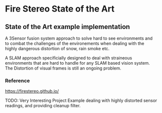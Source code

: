 # Fire Stereo State of the Art

## State of the Art example implementation

A 3Sensor fusion system approach to solve hard to see environments and to combat the challenges of the environements when dealing with the highly dangerous distortion of snow, rain smoke etc.

A SLAM approach specificially designed to deal with straineous environments that are hard to handle for any SLAM based vision system.
The Distortion of visual frames is still an ongoing problem.

### Reference

https://firestereo.github.io/

TODO: Very Interesting Project Example dealing with highly distorted sensor readings, and providing cleanup filter.

